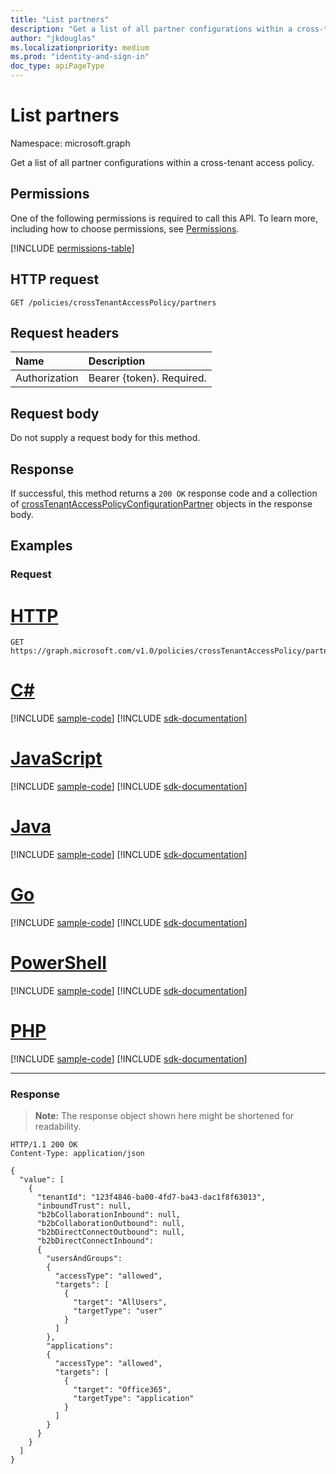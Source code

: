 ```yaml
---
title: "List partners"
description: "Get a list of all partner configurations within a cross-tenant access policy."
author: "jkdouglas"
ms.localizationpriority: medium
ms.prod: "identity-and-sign-in"
doc_type: apiPageType
---
```


# List partners

Namespace: microsoft.graph

Get a list of all partner configurations within a cross-tenant access policy.

## Permissions

One of the following permissions is required to call this API. To learn more, including how to choose permissions, see [Permissions](/graph/permissions-reference).

<!-- { "blockType": "permissions", "name": "crosstenantaccesspolicy_list_partners" } -->
[!INCLUDE [permissions-table](../includes/permissions/crosstenantaccesspolicy-list-partners-permissions.md)]

## HTTP request

<!-- {
  "blockType": "ignored"
}
-->

``` http
GET /policies/crossTenantAccessPolicy/partners
```

## Request headers

|Name|Description|
|:---|:---|
|Authorization|Bearer {token}. Required.|

## Request body

Do not supply a request body for this method.

## Response

If successful, this method returns a `200 OK` response code and a collection of [crossTenantAccessPolicyConfigurationPartner](../resources/crosstenantaccesspolicyconfigurationpartner.md) objects in the response body.

## Examples

### Request


# [HTTP](#tab/http)
<!-- {
  "blockType": "request",
  "name": "list_crosstenantaccesspolicyconfigurationpartner"
}
-->

``` http
GET https://graph.microsoft.com/v1.0/policies/crossTenantAccessPolicy/partners
```

# [C#](#tab/csharp)
[!INCLUDE [sample-code](../includes/snippets/csharp/list-crosstenantaccesspolicyconfigurationpartner-csharp-snippets.md)]
[!INCLUDE [sdk-documentation](../includes/snippets/snippets-sdk-documentation-link.md)]

# [JavaScript](#tab/javascript)
[!INCLUDE [sample-code](../includes/snippets/javascript/list-crosstenantaccesspolicyconfigurationpartner-javascript-snippets.md)]
[!INCLUDE [sdk-documentation](../includes/snippets/snippets-sdk-documentation-link.md)]

# [Java](#tab/java)
[!INCLUDE [sample-code](../includes/snippets/java/list-crosstenantaccesspolicyconfigurationpartner-java-snippets.md)]
[!INCLUDE [sdk-documentation](../includes/snippets/snippets-sdk-documentation-link.md)]

# [Go](#tab/go)
[!INCLUDE [sample-code](../includes/snippets/go/list-crosstenantaccesspolicyconfigurationpartner-go-snippets.md)]
[!INCLUDE [sdk-documentation](../includes/snippets/snippets-sdk-documentation-link.md)]

# [PowerShell](#tab/powershell)
[!INCLUDE [sample-code](../includes/snippets/powershell/list-crosstenantaccesspolicyconfigurationpartner-powershell-snippets.md)]
[!INCLUDE [sdk-documentation](../includes/snippets/snippets-sdk-documentation-link.md)]

# [PHP](#tab/php)
[!INCLUDE [sample-code](../includes/snippets/php/list-crosstenantaccesspolicyconfigurationpartner-php-snippets.md)]
[!INCLUDE [sdk-documentation](../includes/snippets/snippets-sdk-documentation-link.md)]

---


### Response

>**Note:** The response object shown here might be shortened for readability.
<!-- {
  "blockType": "response",
  "truncated": true,
  "@odata.type": "Collection(microsoft.graph.crossTenantAccessPolicyConfigurationPartner)"
}
-->

``` http
HTTP/1.1 200 OK
Content-Type: application/json

{
  "value": [
    {
      "tenantId": "123f4846-ba00-4fd7-ba43-dac1f8f63013",
      "inboundTrust": null,
      "b2bCollaborationInbound": null,
      "b2bCollaborationOutbound": null,
      "b2bDirectConnectOutbound": null,
      "b2bDirectConnectInbound":
      {
        "usersAndGroups": 
        {
          "accessType": "allowed",
          "targets": [
            {
              "target": "AllUsers",
              "targetType": "user"
            }
          ]
        },
        "applications":
        {
          "accessType": "allowed",
          "targets": [
            {
              "target": "Office365",
              "targetType": "application"
            }
          ]
        }
      }
    }
  ]
}
```
